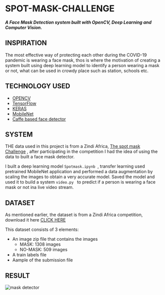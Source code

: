 # SPOT-MASK-CHALLENGE

***A Face Mask Detection system built with OpenCV, Deep Learning and Computer Vision.***

## INSPIRATION

The most effective way of protecting each other during the COVID-19 pandemic is wearing a face mask, thos is where the motivation of creating a system built using deep learning model to identify a person wearing a mask or not, what can be used in crowdy place such as station, schools etc.

## TECHNOLOGY USED

* [OPENCV](https://opencv.org/about/)
* [TensorFlow](https://www.tensorflow.org/)
* [KERAS](https://keras.io/)
* [MobileNet](https://keras.io/api/applications/mobilenet/)
* [Caffe based face detector](https://caffe.berkeleyvision.org/)

## SYSTEM 

THE data used in this project is from a Zindi Africa, [The spot mask Challenge](https://zindi.africa/competitions/zindiweekendz-learning-spot-the-mask-challenge) , after participating in the competition I had the idea of using the data to built a face mask detector.

I built a deep learning model `Spotmask.ipynb `, transfer learning used pretrained MobileNet application and performed a data augmentation by scaling the images to obtain a very accurate model.
Saved the model and used it to build a system  `video.py ` to predict if a person is wearing a face mask or not ina live video stream.

## DATASET

As mentioned earlier, the dataset is from a Zindi Africa competition, download it here [CLICK HERE ](https://zindi.africa/competitions/zindiweekendz-learning-spot-the-mask-challenge/data)

This dataset consists of 3 elements:
 * An image zip file that contains the images 
      * MASK: 1308 images
      * NO-MASK: 509 images
 * A train labels file
 * Aample of the submission file

## RESULT
![mask detector](https://github.com/memudualimatou/SPOT-MASK-CHALLENGE/blob/master/ezgif.com-gif-maker.gif)
